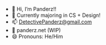 - 👋 Hi, I’m Panderz!!
- 🌱 Currently majoring in CS + Design!
- 📫 DetectivePanderz@gmail.com
- 🎨 panderz.net (WIP)
- 😄 Pronouns: He/Him

<!---
Panderz12/Panderz12 is a ✨ special ✨ repository because its `README.md` (this file) appears on your GitHub profile.
You can click the Preview link to take a look at your changes.
--->
